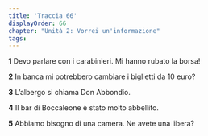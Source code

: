 ```yaml
---
title: 'Traccia 66'
displayOrder: 66
chapter: "Unità 2: Vorrei un'informazione"
tags:
---
```


**1** Devo parlare con i carabinieri. Mi hanno rubato la borsa!

**2** In banca mi potrebbero cambiare i biglietti da 10 euro?

**3** L’albergo si chiama Don Abbondio.

**4** Il bar di Boccaleone è stato molto abbellito.

**5** Abbiamo bisogno di una camera. Ne avete una libera?
